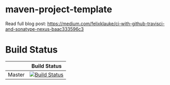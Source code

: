 # maven-project-template

Read full blog post: https://medium.com/felixklauke/ci-with-github-travisci-and-sonatype-nexus-baac333596c3

# Build Status

|             | Build Status                                                                                                            |
|-------------|-------------------------------------------------------------------------------------------------------------------------|
| Master      | [![Build Status](https://travis-ci.org/FelixKlauke/maven-project-template.svg?branch=master)](https://travis-ci.org/FelixKlauke/maven-project-template) |
